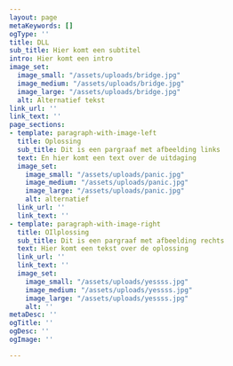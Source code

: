 ```yaml
---
layout: page
metaKeywords: []
ogType: ''
title: DLL
sub_title: Hier komt een subtitel
intro: Hier komt een intro
image_set:
  image_small: "/assets/uploads/bridge.jpg"
  image_medium: "/assets/uploads/bridge.jpg"
  image_large: "/assets/uploads/bridge.jpg"
  alt: Alternatief tekst
link_url: ''
link_text: ''
page_sections:
- template: paragraph-with-image-left
  title: Oplossing
  sub_title: Dit is een pargraaf met afbeelding links
  text: En hier komt een text over de uitdaging
  image_set:
    image_small: "/assets/uploads/panic.jpg"
    image_medium: "/assets/uploads/panic.jpg"
    image_large: "/assets/uploads/panic.jpg"
    alt: alternatief
  link_url: ''
  link_text: ''
- template: paragraph-with-image-right
  title: OIlplossing
  sub_title: Dit is een pargraaf met afbeelding rechts
  text: Hier komt een tekst over de oplossing
  link_url: ''
  link_text: ''
  image_set:
    image_small: "/assets/uploads/yessss.jpg"
    image_medium: "/assets/uploads/yessss.jpg"
    image_large: "/assets/uploads/yessss.jpg"
    alt: ''
metaDesc: ''
ogTitle: ''
ogDesc: ''
ogImage: ''

---
```

